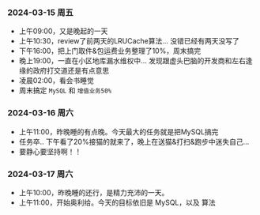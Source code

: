 ### 2024-03-15 周五
- 上午09:00，又是晚起的一天
- 上午10:30，review了前两天的LRUCache算法... 没错已经有两天没写了
- 下午16:00，把上门取件&包运费业务整理了10%，周末搞完
- 晚上19:00，一直在小区地库漏水维权中... 发现跟虚头巴脑的开发商和左右逢缘的政府打交道还是有点意思
- 凌晨02:00，看会书睡觉
- 周末搞定 `MySQL` 和 `增值业务50%`

### 2024-03-16 周六

- 上午11:00，昨晚睡的有点晚。今天最大的任务就是把MySQL搞完
- 任务卒.. 下午看了20%接猫的就来了，晚上在送猫&打扫&跑步中迷失自己... 
- 要静心要坚持啊！！

### 2024-03-17 周六
- 上午10:00，昨晚睡的还行，是精力充沛的一天。
- 上午11:00，开始奥利给。今天的目标依旧是 MySQL，以及 算法